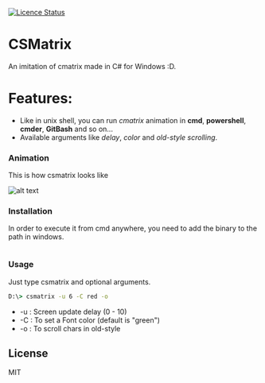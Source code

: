 [![Licence Status](https://img.shields.io/github/license/xeroot/CSMatrix)](#)
# CSMatrix

An imitation of cmatrix made in C# for Windows :D.

# Features:

  - Like in unix shell, you can run *cmatrix* animation in **cmd**, **powershell**, **cmder**, **GitBash** and so on...
  - Available arguments like *delay*, *color* and *old-style scrolling*.

### Animation

This is how csmatrix looks like

![alt text](https://s5.gifyu.com/images/csmatrix.gif)

### Installation

In order to execute it from cmd anywhere, you need to add the binary to the path in windows.

```cmd

```

### Usage

Just type csmatrix and optional arguments.

```cmd
D:\> csmatrix -u 6 -C red -o
```
- -u : Screen update delay (0 - 10)
- -C : To set a Font color (default is "green")
- -o : To scroll chars in old-style

License
----

MIT